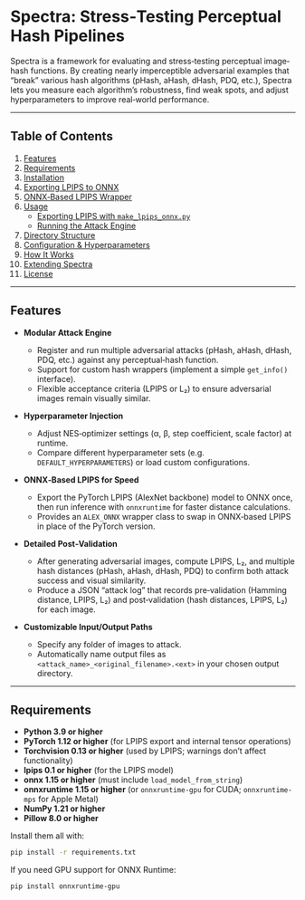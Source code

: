 # Spectra: Stress‐Testing Perceptual Hash Pipelines

Spectra is a framework for evaluating and stress‐testing perceptual image‐hash functions. By creating nearly imperceptible adversarial examples that “break” various hash algorithms (pHash, aHash, dHash, PDQ, etc.), Spectra lets you measure each algorithm’s robustness, find weak spots, and adjust hyperparameters to improve real‐world performance.

---

## Table of Contents

1. [Features](#features)  
2. [Requirements](#requirements)  
3. [Installation](#installation)  
4. [Exporting LPIPS to ONNX](#exporting‐lpips‐to‐onnx)  
5. [ONNX‐Based LPIPS Wrapper](#onnx‐based‐lpips‐wrapper)  
6. [Usage](#usage)  
   - [Exporting LPIPS with `make_lpips_onnx.py`](#exporting‐lpips‐with‐makelpipsonnxpy)  
   - [Running the Attack Engine](#running‐the‐attack‐engine)  
7. [Directory Structure](#directory‐structure)  
8. [Configuration & Hyperparameters](#configuration‐–‐hyperparameters)  
9. [How It Works](#how‐it‐works)  
10. [Extending Spectra](#extending‐spectra)  
11. [License](#license)  

---

## Features

- **Modular Attack Engine**  
  - Register and run multiple adversarial attacks (pHash, aHash, dHash, PDQ, etc.) against any perceptual‐hash function.  
  - Support for custom hash wrappers (implement a simple `get_info()` interface).  
  - Flexible acceptance criteria (LPIPS or L₂) to ensure adversarial images remain visually similar.

- **Hyperparameter Injection**  
  - Adjust NES‐optimizer settings (α, β, step coefficient, scale factor) at runtime.  
  - Compare different hyperparameter sets (e.g. `DEFAULT_HYPERPARAMETERS`) or load custom configurations.

- **ONNX‐Based LPIPS for Speed**  
  - Export the PyTorch LPIPS (AlexNet backbone) model to ONNX once, then run inference with `onnxruntime` for faster distance calculations.  
  - Provides an `ALEX_ONNX` wrapper class to swap in ONNX‐based LPIPS in place of the PyTorch version.

- **Detailed Post‐Validation**  
  - After generating adversarial images, compute LPIPS, L₂, and multiple hash distances (pHash, aHash, dHash, PDQ) to confirm both attack success and visual similarity.  
  - Produce a JSON “attack log” that records pre‐validation (Hamming distance, LPIPS, L₂) and post‐validation (hash distances, LPIPS, L₂) for each image.

- **Customizable Input/Output Paths**  
  - Specify any folder of images to attack.  
  - Automatically name output files as `<attack_name>_<original_filename>.<ext>` in your chosen output directory.

---

## Requirements

- **Python 3.9 or higher**  
- **PyTorch 1.12 or higher** (for LPIPS export and internal tensor operations)  
- **Torchvision 0.13 or higher** (used by LPIPS; warnings don’t affect functionality)  
- **lpips 0.1 or higher** (for the LPIPS model)  
- **onnx 1.15 or higher** (must include `load_model_from_string`)  
- **onnxruntime 1.15 or higher** (or `onnxruntime‐gpu` for CUDA; `onnxruntime‐mps` for Apple Metal)  
- **NumPy 1.21 or higher**  
- **Pillow 8.0 or higher**  

Install them all with:

```bash
pip install -r requirements.txt
```

If you need GPU support for ONNX Runtime:

```bash
pip install onnxruntime‐gpu
```
